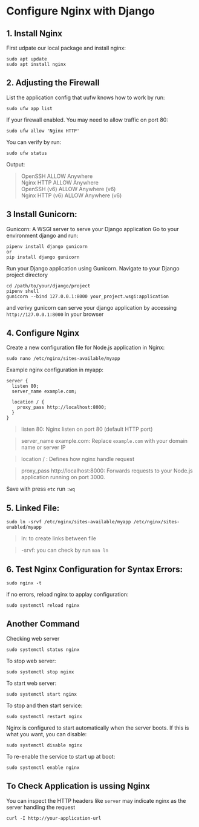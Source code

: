 # Configure Nginx with Django

## 1. Install Nginx
First udpate our local package and install nginx:
```
sudo apt update
sudo apt install nginx
```

## 2. Adjusting the Firewall
List the application config that uufw knows how to work by run:
```
sudo ufw app list
```

If your firewall enabled. You may need to allow traffic on port 80:
```
sudo ufw allow 'Nginx HTTP'
```

You can verify by run:
```
sudo ufw status
```

Output:
> OpenSSH                    ALLOW       Anywhere                  
Nginx HTTP                 ALLOW       Anywhere                  
OpenSSH (v6)               ALLOW       Anywhere (v6)             
Nginx HTTP (v6)            ALLOW       Anywhere (v6)

## 3 Install Gunicorn:
Gunicorn: A WSGI server to serve your Django application
Go to your environment django and run:
```
pipenv install django gunicorn
or
pip install django gunicorn
```

Run your Django application using Gunicorn. Navigate to your Django project directory 
```
cd /path/to/your/django/project
pipenv shell
gunicorn --bind 127.0.0.1:8000 your_project.wsgi:application

```
and verivy gunicorn can serve your django application by accessing `http://127.0.0.1:8000` in your browser


## 4. Configure Nginx
Create a new configuration file for Node.js application in Nginx:
```
sudo nano /etc/nginx/sites-available/myapp
```

Example nginx configuration in myapp:
```
server {
  listen 80;
  server_name example.com;

  location / {
    proxy_pass http://localhost:8000;
  }
}
```
> listen 80: Nginx listen on port 80 (default HTTP port)

> server_name example.com: Replace `example.com` with your domain name or server IP

> location / : Defines how nginx handle request

> proxy_pass http://localhost:8000: Forwards requests to your Node.js application running on port 3000.

Save with press `etc` run `:wq`

## 5. Linked File:
```
sudo ln -srvf /etc/nginx/sites-available/myapp /etc/nginx/sites-enabled/myapp
```

> ln: to create links between file

> -srvf: you can check by run `man ln`

## 6. Test Nginx Configuration for Syntax Errors:
```
sudo nginx -t
```

if no errors, reload nginx to applay configuration:
```
sudo systemctl reload nginx
```

## Another Command
Checking web server
```
sudo systemctl status nginx
```

To stop web server:
```
sudo systemctl stop nginx
```

To start web server:
```
sudo systemctl start nginx
```

To stop and then start service:
```
sudo systemctl restart nginx
```

Nginx is configured to start automatically when the server boots. If this is what you want, you can disable:
```
sudo systemctl disable nginx
```

To re-enable the service to start up at boot:
```
sudo systemctl enable nginx
```

## To Check Application is ussing Nginx 
You can inspect the HTTP headers like `server` may indicate nginx as the server handling the request
```
curl -I http://your-application-url
```
